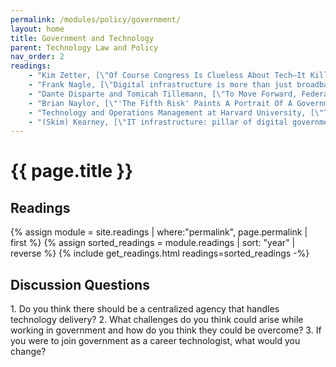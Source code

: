 ```yaml
---
permalink: /modules/policy/government/
layout: home
title: Government and Technology
parent: Technology Law and Policy
nav_order: 2
readings:
    - "Kim Zetter, [\"Of Course Congress Is Clueless About Tech—It Killed Its Tutor\"](https://www.wired.com/2016/04/office-technology-assessment-congress-clueless-tech-killed-tutor/), 2016."
    - "Frank Nagle, [\"Digital infrastructure is more than just broadband: What the US can learn from Europe's open source technology policy study\"](https://www.brookings.edu/research/digital-infrastructure-is-more-than-just-broadband-what-the-u-s-can-learn-from-europes-open-source-technology-policy-study/), 2021."
    - "Dante Disparte and Tomicah Tillemann, [\"To Move Forward, Federal IT Infrastructure Needs Resiliency\"](https://fedtechmagazine.com/article/2021/02/move-forward-federal-it-infrastructure-needs-resiliency), 2021."
    - "Brian Naylor, [\"'The Fifth Risk' Paints A Portrait Of A Government Led By The Uninterested\"](https://www.npr.org/2018/10/02/652563904/the-fifth-risk-paints-a-portrait-of-a-government-led-by-the-uninterested), 2018."
    - "Technology and Operations Management at Harvard University, [\"The Failed Launch Of www.HealthCare.gov\"](https://d3.harvard.edu/platform-rctom/submission/the-failed-launch-of-www-healthcare-gov/), 2016."
    - "(Skim) Kearney, [\"IT infrastructure: pillar of digital government\"](https://www.kearney.com/public-sector/article/-/insights/it-infrastructure-pillar-of-digital-government), 2015." 
---
```


# {{ page.title }}
<h2 class="text-delta">Readings</h2>
{% assign module = site.readings | where:"permalink", page.permalink  | first %}
{% assign sorted_readings = module.readings | sort: "year" | reverse %}
{% include get_readings.html readings=sorted_readings -%}

<h2 class="text-delta">Discussion Questions</h2>
1. Do you think there should be a centralized agency that handles technology delivery?
2. What challenges do you think could arise while working in government and how do you think they could be overcome?
3. If you were to join government as a career technologist, what would you change?
